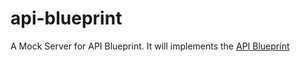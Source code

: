 # api-blueprint
A Mock Server for API Blueprint. It will implements the [API Blueprint](http://apiblueprint.org/)
